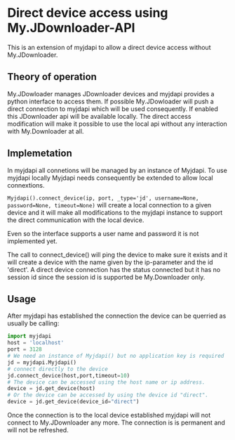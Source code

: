 # Direct device access using My.JDownloader-API

This is an extension of myjdapi to allow a direct device access without My.JDownloader.

## Theory of operation

My.JDowloader manages JDownloader devices and myjdapi provides a python interface to access them.
If possible My.JDowloader will push a direct connection to myjdapi which will be used consequently.
If enabled this JDownloader api will be available locally. The direct access modification will make 
it possible to use the local api without any interaction with My.Downloader at all.

## Implemetation

In myjdapi all connetions will be managed by an instance of Myjdapi. To use myjdapi locally Myjdapi needs consequently be extended to allow local connextions.

`Myjdapi().connect_device(ip, port, _type='jd', username=None, password=None, timeout=None)` will create 
a local connection to a given device and it will make all modifications to the myjdapi instance to support 
the direct communication with the local device.

Even so the interface supports a user name and password it is not implemented yet.

The call to connect_device() will ping the device to make sure it exists and it will create a device with the name given by the ip-parameter and the id 'direct'.
A direct device connection has the status connected but it has no session id since the session id is supported be My.Downloader only.

## Usage

After myjdapi has established the connection the device can be querried as usually be calling:

```python
import myjdapi
host = 'localhost'
port = 3128
# We need an instance of Myjdapi() but no application key is required
jd = myjdapi.Myjdapi()
# connect directly to the device
jd.connect_device(host,port,timeout=10)
# The device can be accessed using the host name or ip address.
device = jd.get_device(host)
# Or the device can be accessed by using the device id "direct".
device = jd.get_device(device_id="direct")
```

Once the connection is to the local device established myjdapi will not connect to My.JDownloader any more. 
The connection is is permanent and will not be refreshed.

